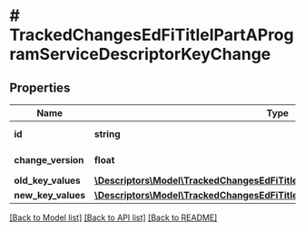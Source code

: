 # # TrackedChangesEdFiTitleIPartAProgramServiceDescriptorKeyChange

## Properties

Name | Type | Description | Notes
------------ | ------------- | ------------- | -------------
**id** | **string** | Resource identifier | [optional]
**change_version** | **float** | Change version | [optional]
**old_key_values** | [**\Descriptors\Model\TrackedChangesEdFiTitleIPartAProgramServiceDescriptorKey**](TrackedChangesEdFiTitleIPartAProgramServiceDescriptorKey.md) |  | [optional]
**new_key_values** | [**\Descriptors\Model\TrackedChangesEdFiTitleIPartAProgramServiceDescriptorKey**](TrackedChangesEdFiTitleIPartAProgramServiceDescriptorKey.md) |  | [optional]

[[Back to Model list]](../../README.md#models) [[Back to API list]](../../README.md#endpoints) [[Back to README]](../../README.md)
